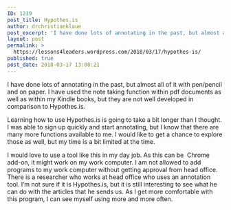 ```yaml
---
ID: 1239
post_title: Hypothes.is
author: drchristianklaue
post_excerpt: 'I have done lots of annotating in the past, but almost all of it with pen/pencil and on paper. I have used the note taking function within pdf documents as well as within my Kindle books, but they are not well developed in comparison to Hypothes.is. Learning how to use Hypothes.is is going to take &hellip; <a href="https://lessons4leaders.wordpress.com/2018/03/17/hypothes-is/">Continue reading <span>Hypothes.is</span></a>'
layout: post
permalink: >
  https://lessons4leaders.wordpress.com/2018/03/17/hypothes-is/
published: true
post_date: 2018-03-17 13:08:21
---
```

<p>I have done lots of annotating in the past, but almost all of it with pen/pencil and on paper. I have used the note taking function within pdf documents as well as within my Kindle books, but they are not well developed in comparison to Hypothes.is.</p>
<p>Learning how to use Hypothes.is is going to take a bit longer than I thought. I was able to sign up quickly and start annotating, but I know that there are many more functions available to me. I would like to get a chance to explore those as well, but my time is a bit limited at the time.</p>
<p>I would love to use a tool like this in my day job. As this can be  Chrome add-on, it might work on my work computer. I am not allowed to add programs to my work computer without getting approval from head office. There is a researcher who works at head office who uses an annotation tool. I&#8217;m not sure if it is Hypothes.is, but it is still interesting to see what he can do with the articles that he sends us. As I get more comfortable with this program, I can see myself using more and more often.</p>